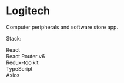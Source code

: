 # Logitech

Computer peripherals and software store app.

Stack:

React\
React Router v6\
Redux-toolkit\
TypeScript\
Axios